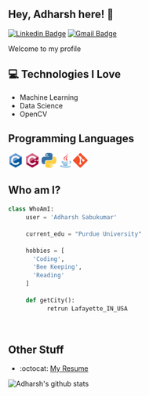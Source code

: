 <h2> Hey, Adharsh here! 👋</h2>

[![Linkedin Badge](https://img.shields.io/badge/-Adharsh-blue?style=flat-square&logo=Linkedin&logoColor=white&link=https://www.linkedin.com/in/adharsh-sabukumar-7b3309174/)](https://www.linkedin.com/in/adharsh-sabukumar-7b3309174/) [![Gmail Badge](https://img.shields.io/badge/-s_adharsh@cet.ac.in-c14438?style=flat-square&logo=Gmail&logoColor=white&link=mailto:s.adharsh.97@gmail.com)](mailto:s.adharsh.97@gmail.com)

Welcome to my profile
## :computer: Technologies I Love
* Machine Learning
* Data Science
* OpenCV

## Programming Languages
<img src = 'https://github.com/raven-97/raven-97/blob/master/images/c-original.svg' width='30'/> <img src = 'https://github.com/raven-97/raven-97/blob/master/images/cpp.svg' width='30'/> <img src = 'https://github.com/raven-97/raven-97/blob/master/images/python2.png' height='30'/> <img src = 'https://github.com/raven-97/raven-97/blob/master/images/java.svg' width='30'/><img src = 'https://github.com/raven-97/raven-97/blob/master/images/git.svg' width='30'/>
 
 ## Who am I?
 ```python
 class WhoAmI:
      user = 'Adharsh Sabukumar'
      
      current_edu = "Purdue University"
      
      hobbies = [
        'Coding',
        'Bee Keeping',
        'Reading'
      ]
	
      def getCity():
            retrun Lafayette_IN_USA

	
 ``` 
 
 ## Other Stuff
  - :octocat: [My Resume](https://drive.google.com/file/d/1xEEbwKgOMwFaMP_ohBvmb2R564sN4O9R/view?usp=sharing)

![Adharsh's github stats](https://github-readme-stats.vercel.app/api?username=adharsh-97&show_icons=true&hide=[%22issues%22])
 
 
